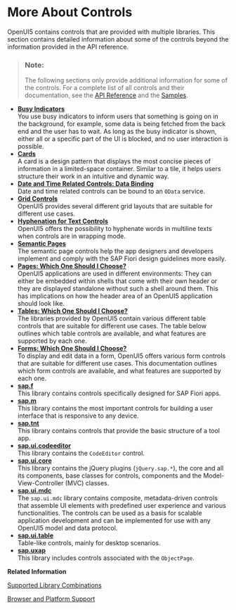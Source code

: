 <!-- loio3ec6808ff0f34a75a9f40748cf9989b9 -->

# More About Controls

OpenUI5 contains controls that are provided with multiple libraries. This section contains detailed information about some of the controls beyond the information provided in the API reference.

> ### Note:  
> The following sections only provide additional information for some of the controls. For a complete list of all controls and their documentation, see the [API Reference](https://ui5.sap.com/#/api) and the [Samples](https://ui5.sap.com/#/controls). 

-   **[Busy Indicators](busy-indicators-0dd2110.md "You use busy indicators to inform users that something is going on in the background,
		for example, some data is being fetched from the back end and the user has to wait. As long
		as the busy indicator is shown, either all or a specific part of the UI is blocked, and no
		user interaction is possible.")**  
You use busy indicators to inform users that something is going on in the background, for example, some data is being fetched from the back end and the user has to wait. As long as the busy indicator is shown, either all or a specific part of the UI is blocked, and no user interaction is possible.
-   **[Cards](cards-5b46b03.md "A card is a design pattern that displays the most concise pieces of information in a
		limited-space container. Similar to a tile, it helps users structure their work in an
		intuitive and dynamic way.")**  
A card is a design pattern that displays the most concise pieces of information in a limited-space container. Similar to a tile, it helps users structure their work in an intuitive and dynamic way.
-   **[Date and Time Related Controls: Data Binding](date-and-time-related-controls-data-binding-e1ddc69.md "Date and time related controls can be bound to an OData service.")**  
Date and time related controls can be bound to an `OData` service.
-   **[Grid Controls](grid-controls-32d4b9c.md "OpenUI5 provides several
		different grid layouts that are suitable for different use cases.")**  
OpenUI5 provides several different grid layouts that are suitable for different use cases.
-   **[Hyphenation for Text Controls](hyphenation-for-text-controls-6322164.md "OpenUI5 offers the
		possibility to hyphenate words in multiline texts when controls are in wrapping
		mode.")**  
OpenUI5 offers the possibility to hyphenate words in multiline texts when controls are in wrapping mode.
-   **[Semantic Pages](semantic-pages-84f3d52.md "The semantic page controls help the app designers and developers implement and comply
		with the SAP Fiori design guidelines more easily.")**  
The semantic page controls help the app designers and developers implement and comply with the SAP Fiori design guidelines more easily.
-   **[Pages: Which One Should I Choose?](pages-which-one-should-i-choose-8a860c0.md "OpenUI5 applications are used in different environments: They can either be
		embedded within shells that come with their own header or they are displayed standalone without such a shell around them. This has
		implications on how the header area of an OpenUI5 application should look
		like.")**  
OpenUI5 applications are used in different environments: They can either be embedded within shells that come with their own header or they are displayed standalone without such a shell around them. This has implications on how the header area of an OpenUI5 application should look like.
-   **[Tables: Which One Should I Choose?](tables-which-one-should-i-choose-148892f.md "The libraries provided by OpenUI5 contain various
		different table controls that are suitable for different use cases. The table below outlines
		which table controls are available, and what features are supported by each one.")**  
The libraries provided by OpenUI5 contain various different table controls that are suitable for different use cases. The table below outlines which table controls are available, and what features are supported by each one.
-   **[Forms: Which One Should I Choose?](forms-which-one-should-i-choose-d1d8eb0.md "To display and edit data in a form, OpenUI5 offers various form
		controls that are suitable for different use cases. This documentation outlines which form
		controls are available, and what features are supported by each one. ")**  
To display and edit data in a form, OpenUI5 offers various form controls that are suitable for different use cases. This documentation outlines which form controls are available, and what features are supported by each one.
-   **[sap.f](sap-f-0b455b0.md "This library contains controls specifically designed for SAP Fiori apps.")**  
This library contains controls specifically designed for SAP Fiori apps.
-   **[sap.m](sap-m-48d9390.md "This library contains the most important controls for building a user interface that
		is responsive to any device.")**  
This library contains the most important controls for building a user interface that is responsive to any device.
-   **[sap.tnt](sap-tnt-d8374d5.md "This library contains controls that provide the basic structure of a tool
		app.")**  
This library contains controls that provide the basic structure of a tool app.
-   **[sap.ui.codeeditor](sap-ui-codeeditor-2832a13.md "This library contains the CodeEditor control.")**  
This library contains the `CodeEditor` control.
-   **[sap.ui.core](sap-ui-core-72227f8.md "This library contains the jQuery plugins (jQuery.sap.*), the core
		and all its components, base classes for controls, components and the Model-View-Controller
		(MVC) classes.")**  
This library contains the jQuery plugins \(`jQuery.sap.*`\), the core and all its components, base classes for controls, components and the Model-View-Controller \(MVC\) classes.
-   **[sap.ui.mdc](sap-ui-mdc-1dd2aa9.md "The sap.ui.mdc library contains composite, metadata-driven controls
		that assemble UI elements with predefined user experience and various functionalities. The
		controls can be used as a basis for scalable application development and can be implemented
		for use with any OpenUI5 model
		and data protocol. ")**  
The `sap.ui.mdc` library contains composite, metadata-driven controls that assemble UI elements with predefined user experience and various functionalities. The controls can be used as a basis for scalable application development and can be implemented for use with any OpenUI5 model and data protocol.
-   **[sap.ui.table](sap-ui-table-08197fa.md " Table-like controls, mainly for desktop scenarios.")**  
 Table-like controls, mainly for desktop scenarios.
-   **[sap.uxap](sap-uxap-de71337.md "This library includes controls associated with the
		ObjectPage.")**  
This library includes controls associated with the `ObjectPage`.

**Related Information**  


[Supported Library Combinations](../02_Read-Me-First/supported-library-combinations-363cd16.md "OpenUI5 provides a set of JavaScript and CSS libraries, which can be combined in an application using the combinations that are supported.")

[Browser and Platform Support](../02_Read-Me-First/browser-and-platform-support-74b59ef.md "Here you can find information on the browser and platform support for the OpenUI5 libraries on iOS, Android, macOS, and Windows platforms.")

